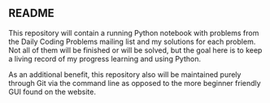 ## README

This repository will contain a running Python notebook with problems from the Daily Coding Problems mailing list and my solutions for each problem. Not all of them will be finished or will be solved, but the goal here is to keep a living record of my progress learning and using Python.

As an additional benefit, this repository also will be maintained purely through Git via the command line as opposed to the more beginner friendly GUI found on the website.